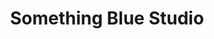 ---
title: "Something Blue Studio"
url: /wexford/something-blue-studio-commercial-quay/
shop: clothes
---